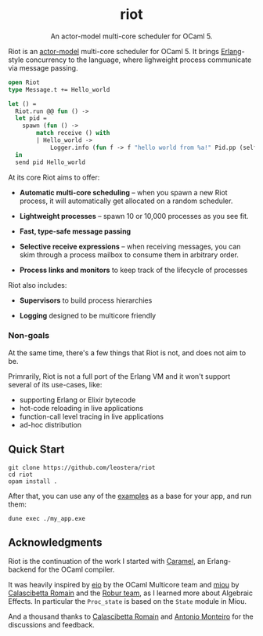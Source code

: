 <h1 align="center"> riot </h1>

<p align="center">
An actor-model multi-core scheduler for OCaml 5.
</p>

Riot is an [actor-model][actors] multi-core scheduler for OCaml 5. It brings
[Erlang][erlang]-style concurrency to the language, where lighweight process
communicate via message passing.

```ocaml
open Riot
type Message.t += Hello_world

let () =
  Riot.run @@ fun () ->
  let pid =
    spawn (fun () ->
        match receive () with
        | Hello_world ->
            Logger.info (fun f -> f "hello world from %a!" Pid.pp (self ())))
  in
  send pid Hello_world
```

At its core Riot aims to offer:

* **Automatic multi-core scheduling** – when you spawn a new Riot process, it
  will automatically get allocated on a random scheduler.

* **Lightweight processes** – spawn 10 or 10,000 processes as you see fit.

* **Fast, type-safe message passing**

* **Selective receive expressions** – when receiving messages, you can skim
  through a process mailbox to consume them in arbitrary order.

* **Process links and monitors** to keep track of the lifecycle of processes

Riot also includes:

* **Supervisors** to build process hierarchies

* **Logging** designed to be multicore friendly

### Non-goals

At the same time, there's a few things that Riot is not, and does not aim to be.

Primrarily, Riot is not a full port of the Erlang VM and it won't support several
of its use-cases, like:
* supporting Erlang or Elixir bytecode
* hot-code reloading in live applications
* function-call level tracing in live applications
* ad-hoc distribution

## Quick Start

```
git clone https://github.com/leostera/riot
cd riot
opam install .
```

After that, you can use any of the [examples](./examples) as a base for your app, and run them:

```
dune exec ./my_app.exe
```

## Acknowledgments

Riot is the continuation of the work I started with
[Caramel](https://github.com/leostera/caramel), an Erlang-backend for the OCaml
compiler.

It was heavily inspired by [eio][eio] by the OCaml Multicore team and
[miou][miou] by [Calascibetta Romain](https://twitter.com/Dinoosaure) and the
[Robur team](https://robur.coop/), as I learned more about Algebraic Effects.
In particular the `Proc_state` is based on the `State` module in Miou.

And a thousand thanks to [Calascibetta Romain](https://twitter.com/Dinoosaure)
and [Antonio Monteiro](https://twitter.com/_anmonteiro) for the discussions and
feedback.

[actors]: https://en.wikipedia.org/wiki/Actor_model
[erlang]: https://erlang.org
[eio]: https://github.com/ocaml-multicore/eio
[miou]: https://github.com/robur-coop/miou
